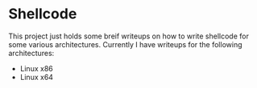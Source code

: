 # Shellcode

This project just holds some breif writeups on how to write shellcode for some various architectures. Currently I have writeups for the following architectures:


+	Linux x86
+	Linux x64
